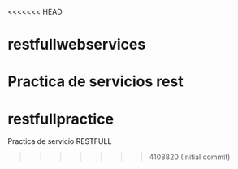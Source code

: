 <<<<<<< HEAD
# restfullwebservices
Practica de servicios rest
=======
# restfullpractice
Practica de servicio RESTFULL
>>>>>>> 4108820 (Initial commit)

